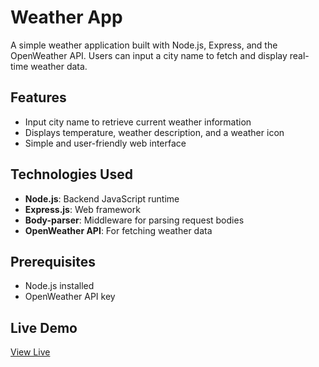# Weather App

A simple weather application built with Node.js, Express, and the OpenWeather API. Users can input a city name to fetch and display real-time weather data.

## Features

- Input city name to retrieve current weather information
- Displays temperature, weather description, and a weather icon
- Simple and user-friendly web interface

## Technologies Used

- **Node.js**: Backend JavaScript runtime
- **Express.js**: Web framework
- **Body-parser**: Middleware for parsing request bodies
- **OpenWeather API**: For fetching weather data

## Prerequisites

- Node.js installed
- OpenWeather API key

## Live Demo

[View Live](https://weather-app-kxkj.onrender.com/)
